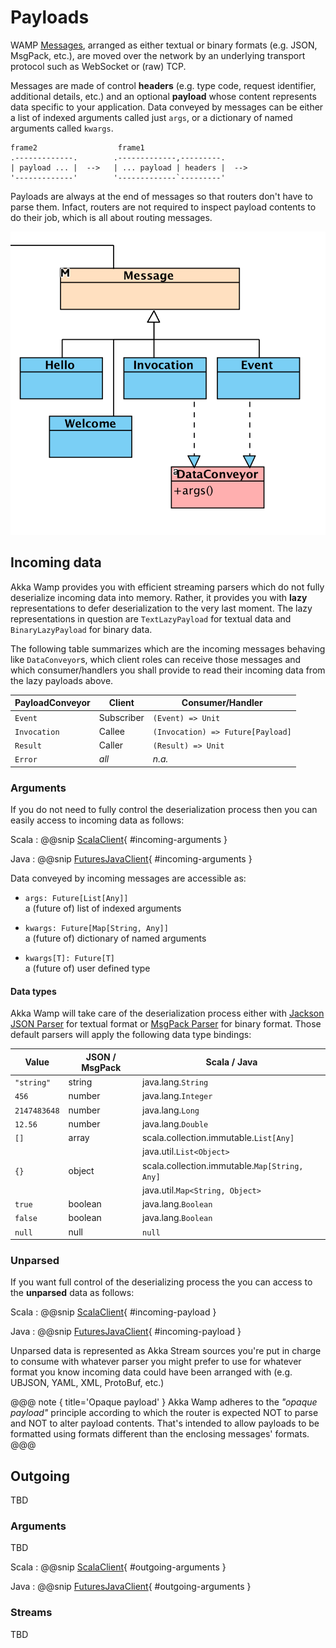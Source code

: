 # Payloads
WAMP [Messages](./messages.html), arranged as either textual or binary formats (e.g. JSON, MsgPack, etc.), are moved over the network by an underlying transport protocol such as WebSocket or (raw) TCP. 

Messages are made of control __headers__ (e.g. type code, request identifier, additional details, etc.) and an optional __payload__ whose content represents data specific to your application. Data conveyed by messages can be either a list of indexed arguments called just ``args``, or a dictionary of named arguments called ``kwargs``. 

```
frame2                  frame1                             
.-------------.        .-------------,---------.    
| payload ... |  -->   | ... payload | headers |  -->  
'-------------'        '-------------`---------'     
```

Payloads are always at the end of messages so that routers don't have to parse them. Infact, routers are not required to inspect payload contents to do their job, which is all about routing messages.

![payloads](payloads.png)

## Incoming data

Akka Wamp provides you with efficient streaming parsers which do not fully deserialize incoming data into memory. Rather, it provides you with __lazy__ representations to defer deserialization to the very last moment. The lazy representations in question are ``TextLazyPayload`` for textual data and ``BinaryLazyPayload`` for binary data.


The following table summarizes which are the incoming messages behaving like ``DataConveyor``s, which client roles can receive those messages and which consumer/handlers you shall provide to read their incoming data from the lazy payloads above.

 PayloadConveyor  | Client     | Consumer/Handler                  
------------------|------------|------------------------------------ 
 ``Event``        | Subscriber | ``(Event) => Unit``         
 ``Invocation``   | Callee     | ``(Invocation) => Future[Payload]``      
 ``Result``       | Caller     | ``(Result) => Unit``            
 ``Error``        | _all_      | _n.a._                         
    

 
### Arguments
If you do not need to fully control the deserialization process then you can easily access to incoming data as follows:

Scala
:    @@snip [ScalaClient](../scala/docs/FuturesScalaClient.scala){ #incoming-arguments }

Java
:    @@snip [FuturesJavaClient](../java/docs/FuturesJavaClient.java){ #incoming-arguments }

Data conveyed by incoming messages are accessible as:

* ``args: Future[List[Any]]``  
  a (future of) list of indexed arguments   
      
* ``kwargs: Future[Map[String, Any]]``   
  a (future of) dictionary of named arguments
       
* ``kwargs[T]: Future[T]``  
   a (future of) user defined type

#### Data types
Akka Wamp will take care of the deserialization process either with [Jackson JSON Parser](https://github.com/FasterXML/jackson-module-scala) for textual format or [MsgPack Parser](https://github.com/msgpack/msgpack-scala) for binary format. Those default parsers will apply the following data type bindings:

Value          | JSON / MsgPack  | Scala / Java
---------------|-----------------|------------------------
``"string"``   | string          | java.lang.``String``
``456``        | number          | java.lang.``Integer``
``2147483648`` | number          | java.lang.``Long``
``12.56``      | number          | java.lang.``Double``
``[]``         | array           | scala.collection.immutable.``List[Any]`` 
               |                 | java.util.``List<Object>``
``{}``         | object          | scala.collection.immutable.``Map[String, Any]``
               |                 | java.util.``Map<String, Object>``
``true``       | boolean         | java.lang.``Boolean``
``false``      | boolean         | java.lang.``Boolean``
``null``       | null            | ``null``


### Unparsed
If you want full control of the deserializing process the you can access to the **unparsed** data as follows:

Scala
:    @@snip [ScalaClient](../scala/docs/FuturesScalaClient.scala){ #incoming-payload }

Java
:    @@snip [FuturesJavaClient](../java/docs/FuturesJavaClient.java){ #incoming-payload }

Unparsed data is represented as Akka Stream sources you're put in charge to consume with whatever parser you might prefer to use for whatever format you know incoming data could have been arranged with (e.g. UBJSON, YAML, XML, ProtoBuf, etc.)

@@@ note { title='Opaque payload' }
Akka Wamp adheres to the _"opaque payload"_ principle according to which the router is expected NOT to parse and NOT to alter payload contents. That's intended to allow payloads to be formatted using formats different than the enclosing messages' formats.
@@@
  
  
## Outgoing
TBD

### Arguments
TBD

Scala
:    @@snip [ScalaClient](../scala/docs/FuturesScalaClient.scala){ #outgoing-arguments }

Java
:    @@snip [FuturesJavaClient](../java/docs/FuturesJavaClient.java){ #outgoing-arguments }


### Streams
TBD